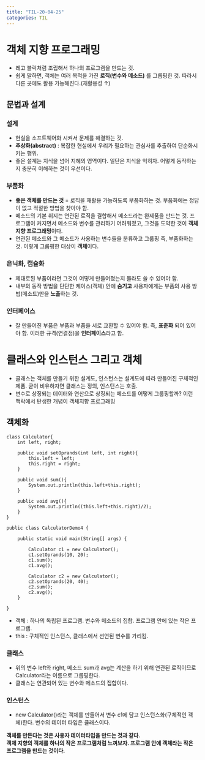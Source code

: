 ```yaml
---
title: "TIL-20-04-25"
categories: TIL
---
```


# 객체 지향 프로그래밍
* 레고 블럭처럼 조립해서 하나의 프로그램을 만드는 것. 
* 쉽게 말하면, 객체는 여러 목적을 가진 **로직(변수와 메소드)** 를 그룹핑한 것. 따라서 다른 곳에도 활용 가능해진다.(재활용성 ↑)

## 문법과 설계
### 설계
* 현실을 소프트웨어화 시켜서 문제를 해결하는 것.
* **추상화(abstract)** : 복잡한 현실에서 우리가 필요하는 관심사를 추출하여 단순화시키는 행위.
* 좋은 설계는 지식을 넘어 지혜의 영역이다. 일단은 지식을 익히자. 어떻게 동작하는지 충분히 이해하는 것이 우선이다.

### 부품화
* **좋은 객체를 만드는 것** = 로직을 재활용 가능하도록 부품화하는 것. 부품화에는 정답이 없고 적절한 방법을 찾아야 함.
* 메소드의 기본 취지는 연관된 로직을 결합해서 메소드라는 완제품을 만드는 것. 프로그램이 커지면서 메소드와 변수를 관리하기 어려워졌고,
그것을 도약한 것이 **객체 지향 프로그래밍**이다.
* 연관된 메소드와 그 메소드가 사용하는 변수들을 분류하고 그룹핑 즉, 부품화하는 것. 이렇게 그룹핑한 대상이 **객체**이다.

### 은닉화, 캡슐화
* 제대로된 부품이라면 그것이 어떻게 만들어졌는지 몰라도 쓸 수 있어야 함.
* 내부의 동작 방법을 단단한 케이스(객체) 안에 **숨기고** 사용자에게는 부품의 사용 방법(메소드)만을 **노출**하는 것.

### 인터페이스
* 잘 만들어진 부품은 부품과 부품을 서로 교환할 수 있어야 함. 즉, **표준화** 되어 있어야 함. 이러한 규격(연결점)을 **인터페이스**라고 함.

# 클래스와 인스턴스 그리고 객체
* 클래스는 객체를 만들기 위한 설계도, 인스턴스는 설계도에 따라 만들어진 구체적인 제품. 굳이 비유하자면 클래스는 정의, 인스턴스는 호출.
* 변수로 상징되는 데이터와 연산으로 상징되는 메소드를 어떻게 그룹핑할까? 이런 맥락에서 탄생한 개념이 객체지향 프로그래밍

## 객체화

```
class Calculator{
    int left, right;
      
    public void setOprands(int left, int right){
        this.left = left;
        this.right = right;
    }
      
    public void sum(){
        System.out.println(this.left+this.right);
    }
      
    public void avg(){
        System.out.println((this.left+this.right)/2);
    }
}
  
public class CalculatorDemo4 {
      
    public static void main(String[] args) {
          
        Calculator c1 = new Calculator();
        c1.setOprands(10, 20);
        c1.sum();       
        c1.avg();       
          
        Calculator c2 = new Calculator();
        c2.setOprands(20, 40);
        c2.sum();       
        c2.avg();
    }
  
}
```

* 객체 : 하나의 독립된 프로그램. 변수와 메소드의 집합. 프로그램 안에 있는 작은 프로그램.
* this : 구체적인 인스턴스, 클래스에서 선언된 변수를 가리킴.

### 클래스
* 위의 변수 left와 right, 메소드 sum과 avg는 계산을 하기 위해 연관된 로직이므로 Calculator라는 이름으로 그룹핑한다.
* 클래스는 연관되어 있는 변수와 메소드의 집합이다.

### 인스턴스
* new Calculator()라는 객체를 만들어서 변수 c1에 담고 인스턴스화(구체적인 객체)한다. 변수의 데이터 타입은 클래스이다.

**객체를 만든다는 것은 사용자 데이터타입을 만드는 것과 같다.**  
**객체 지향의 객체를 하나의 작은 프로그램처럼 느껴보자. 프로그램 안에 객체라는 작은 프로그램을 만드는 것이다.**
